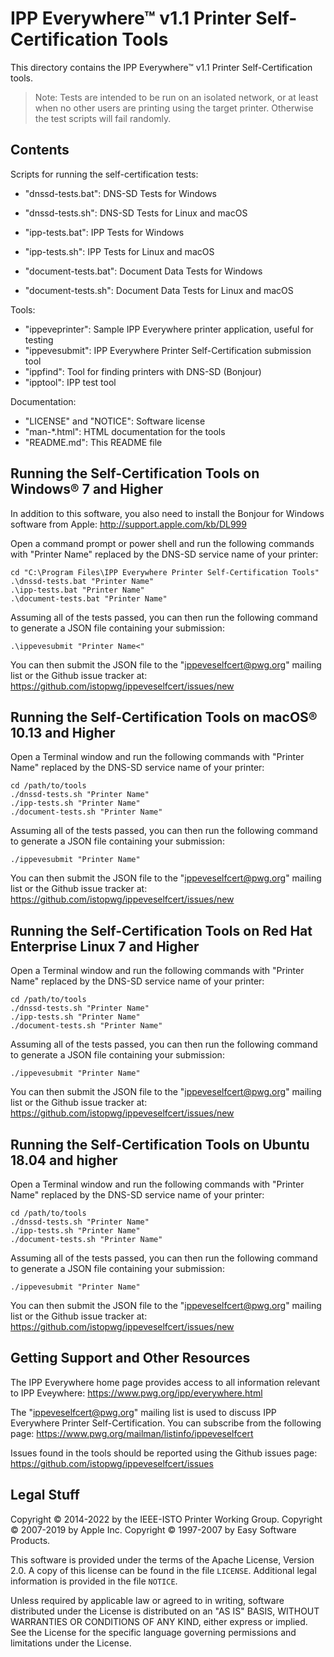 IPP Everywhere™ v1.1 Printer Self-Certification Tools
=====================================================

This directory contains the IPP Everywhere™ v1.1 Printer Self-Certification
tools.

> Note: Tests are intended to be run on an isolated network, or at least when no
> other users are printing using the target printer.  Otherwise the test scripts
> will fail randomly.


Contents
--------

Scripts for running the self-certification tests:

- "dnssd-tests.bat": DNS-SD Tests for Windows
- "dnssd-tests.sh": DNS-SD Tests for Linux and macOS

- "ipp-tests.bat": IPP Tests for Windows
- "ipp-tests.sh": IPP Tests for Linux and macOS

- "document-tests.bat": Document Data Tests for Windows
- "document-tests.sh": Document Data Tests for Linux and macOS

Tools:

- "ippeveprinter": Sample IPP Everywhere printer application, useful for testing
- "ippevesubmit": IPP Everywhere Printer Self-Certification submission tool
- "ippfind": Tool for finding printers with DNS-SD (Bonjour)
- "ipptool": IPP test tool

Documentation:

- "LICENSE" and "NOTICE": Software license
- "man-*.html": HTML documentation for the tools
- "README.md": This README file


Running the Self-Certification Tools on Windows® 7 and Higher
-------------------------------------------------------------

In addition to this software, you also need to install the Bonjour for Windows
software from Apple: <http://support.apple.com/kb/DL999>

Open a command prompt or power shell and run the following commands with
"Printer Name" replaced by the DNS-SD service name of your printer:

    cd "C:\Program Files\IPP Everywhere Printer Self-Certification Tools"
    .\dnssd-tests.bat "Printer Name"
    .\ipp-tests.bat "Printer Name"
    .\document-tests.bat "Printer Name"

Assuming all of the tests passed, you can then run the following command to
generate a JSON file containing your submission:

    .\ippevesubmit "Printer Name<"

You can then submit the JSON file to the "ippeveselfcert@pwg.org" mailing list
or the Github issue tracker at:
<https://github.com/istopwg/ippeveselfcert/issues/new>


Running the Self-Certification Tools on macOS® 10.13 and Higher
---------------------------------------------------------------

Open a Terminal window and run the following commands with "Printer Name"
replaced by the DNS-SD service name of your printer:

    cd /path/to/tools
    ./dnssd-tests.sh "Printer Name"
    ./ipp-tests.sh "Printer Name"
    ./document-tests.sh "Printer Name"

Assuming all of the tests passed, you can then run the following command to
generate a JSON file containing your submission:

    ./ippevesubmit "Printer Name"

You can then submit the JSON file to the "ippeveselfcert@pwg.org" mailing list
or the Github issue tracker at:
<https://github.com/istopwg/ippeveselfcert/issues/new>


Running the Self-Certification Tools on Red Hat Enterprise Linux 7 and Higher
-----------------------------------------------------------------------------

Open a Terminal window and run the following commands with "Printer Name"
replaced by the DNS-SD service name of your printer:

    cd /path/to/tools
    ./dnssd-tests.sh "Printer Name"
    ./ipp-tests.sh "Printer Name"
    ./document-tests.sh "Printer Name"

Assuming all of the tests passed, you can then run the following command to
generate a JSON file containing your submission:

    ./ippevesubmit "Printer Name"

You can then submit the JSON file to the "ippeveselfcert@pwg.org" mailing list
or the Github issue tracker at:
<https://github.com/istopwg/ippeveselfcert/issues/new>


Running the Self-Certification Tools on Ubuntu 18.04 and higher
---------------------------------------------------------------

Open a Terminal window and run the following commands with "Printer Name"
replaced by the DNS-SD service name of your printer:

    cd /path/to/tools
    ./dnssd-tests.sh "Printer Name"
    ./ipp-tests.sh "Printer Name"
    ./document-tests.sh "Printer Name"

Assuming all of the tests passed, you can then run the following command to
generate a JSON file containing your submission:

    ./ippevesubmit "Printer Name"

You can then submit the JSON file to the "ippeveselfcert@pwg.org" mailing list
or the Github issue tracker at:
<https://github.com/istopwg/ippeveselfcert/issues/new>


Getting Support and Other Resources
-----------------------------------

The IPP Everywhere home page provides access to all information relevant to
IPP Eveywhere: <https://www.pwg.org/ipp/everywhere.html>

The "ippeveselfcert@pwg.org" mailing list is used to discuss IPP Everywhere
Printer Self-Certification.  You can subscribe from the following page:
<https://www.pwg.org/mailman/listinfo/ippeveselfcert>

Issues found in the tools should be reported using the Github issues page:
<https://github.com/istopwg/ippeveselfcert/issues>


Legal Stuff
-----------

Copyright © 2014-2022 by the IEEE-ISTO Printer Working Group.
Copyright © 2007-2019 by Apple Inc.
Copyright © 1997-2007 by Easy Software Products.

This software is provided under the terms of the Apache License, Version 2.0.
A copy of this license can be found in the file `LICENSE`.  Additional legal
information is provided in the file `NOTICE`.

Unless required by applicable law or agreed to in writing, software distributed
under the License is distributed on an "AS IS" BASIS, WITHOUT WARRANTIES OR
CONDITIONS OF ANY KIND, either express or implied.  See the License for the
specific language governing permissions and limitations under the License.
